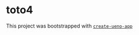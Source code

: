 # toto4

This project was bootstrapped with [`create-ueno-app`](https://github.com/ueno-llc/create-ueno-app)